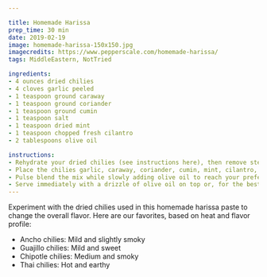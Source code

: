 ```yaml
---

title: Homemade Harissa
prep_time: 30 min
date: 2019-02-19
image: homemade-harissa-150x150.jpg
imagecredits: https://www.pepperscale.com/homemade-harissa/
tags: MiddleEastern, NotTried

ingredients:
- 4 ounces dried chilies
- 4 cloves garlic peeled
- 1 teaspoon ground caraway
- 1 teaspoon ground coriander
- 1 teaspoon ground cumin
- 1 teaspoon salt
- 1 teaspoon dried mint
- 1 teaspoon chopped fresh cilantro
- 2 tablespoons olive oil

instructions:
- Rehydrate your dried chilies (see instructions here), then remove stems and seeds.
- Place the chilies garlic, caraway, coriander, cumin, mint, cilantro, and salt in a food processor.
- Pulse blend the mix while slowly adding olive oil to reach your preferred consistency. Add additional ingredients as needed to taste.
- Serve immediately with a drizzle of olive oil on top or, for the best flavor chill the harissa overnight. Place the harissa in a sealable jar topped with a light coating (1/2 teaspoon) of olive oil.
---
```

Experiment with the dried chilies used in this homemade harissa paste to change the overall flavor. Here are our favorites, based on heat and flavor profile:

- Ancho chilies: Mild and slightly smoky
- Guajillo chilies: Mild and sweet
- Chipotle chilies: Medium and smoky
- Thai chilies: Hot and earthy
